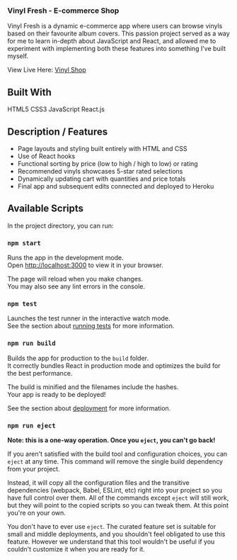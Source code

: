 ### Vinyl Fresh - E-commerce Shop
Vinyl Fresh is a dynamic e-commerce app where users can browse vinyls based on their favourite album covers. This passion project served as a way for me to learn in-depth about JavaScript and React, and allowed me to experiment with implementing both these features into something I've built myself.

View Live Here: [Vinyl Shop](https://suspicious-yalow-daf144.netlify.app/)


## Built With
HTML5
CSS3
JavaScript
React.js


## Description / Features
- Page layouts and styling built entirely with HTML and CSS
- Use of React hooks
- Functional sorting by price (low to high / high to low) or rating
- Recommended vinyls showcases 5-star rated selections
- Dynamically updating cart with quantities and price totals
- Final app and subsequent edits connected and deployed to Heroku




## Available Scripts

In the project directory, you can run:

### `npm start`

Runs the app in the development mode.\
Open [http://localhost:3000](http://localhost:3000) to view it in your browser.

The page will reload when you make changes.\
You may also see any lint errors in the console.

### `npm test`

Launches the test runner in the interactive watch mode.\
See the section about [running tests](https://facebook.github.io/create-react-app/docs/running-tests) for more information.

### `npm run build`

Builds the app for production to the `build` folder.\
It correctly bundles React in production mode and optimizes the build for the best performance.

The build is minified and the filenames include the hashes.\
Your app is ready to be deployed!

See the section about [deployment](https://facebook.github.io/create-react-app/docs/deployment) for more information.

### `npm run eject`

**Note: this is a one-way operation. Once you `eject`, you can't go back!**

If you aren't satisfied with the build tool and configuration choices, you can `eject` at any time. This command will remove the single build dependency from your project.

Instead, it will copy all the configuration files and the transitive dependencies (webpack, Babel, ESLint, etc) right into your project so you have full control over them. All of the commands except `eject` will still work, but they will point to the copied scripts so you can tweak them. At this point you're on your own.

You don't have to ever use `eject`. The curated feature set is suitable for small and middle deployments, and you shouldn't feel obligated to use this feature. However we understand that this tool wouldn't be useful if you couldn't customize it when you are ready for it.
